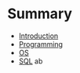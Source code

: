 # Summary

* [Introduction](README.md)
* [Programming](programming.md)
* [OS](operating-systems.md)
* [SQL](sql.md)
ab
